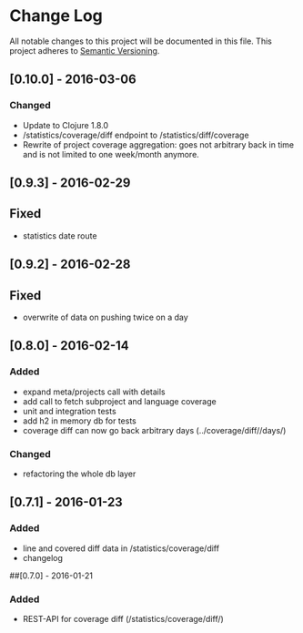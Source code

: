 # Change Log
All notable changes to this project will be documented in this file.
This project adheres to [Semantic Versioning](http://semver.org/).

## [0.10.0] - 2016-03-06
### Changed
- Update to Clojure 1.8.0
- /statistics/coverage/diff endpoint to /statistics/diff/coverage
- Rewrite of project coverage aggregation: goes not arbitrary back in time and
  is not limited to one week/month anymore.

## [0.9.3] - 2016-02-29
## Fixed
- statistics date route

## [0.9.2] - 2016-02-28
## Fixed
- overwrite of data on pushing twice on a day

## [0.8.0] - 2016-02-14
### Added
- expand meta/projects call with details
- add call to fetch subproject and language coverage
- unit and integration tests
- add h2 in memory db for tests
- coverage diff can now go back arbitrary days (../coverage/diff/<project-name>/days/<day-to-go-back>)
### Changed
- refactoring the whole db layer

## [0.7.1] - 2016-01-23
### Added
- line and covered diff data in /statistics/coverage/diff
- changelog

##[0.7.0] - 2016-01-21
### Added
- REST-API for coverage diff (/statistics/coverage/diff/<project-name>)
